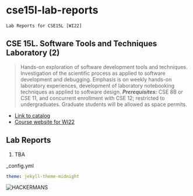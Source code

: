 # cse15l-lab-reports

`Lab Reports for CSE15L [WI22]`

## **CSE 15L. Software Tools and Techniques Laboratory (2)**

> Hands-on exploration of software development tools and techniques. Investigation of the scientific process as applied to software development and debugging. Emphasis is on weekly hands-on laboratory experiences, development of laboratory notebooking techniques as applied to software design. ***Prerequisites:*** CSE 8B or CSE 11, and concurrent enrollment with CSE 12; restricted to undergraduates. Graduate students will be allowed as space permits.

- [Link to catalog](https://catalog.ucsd.edu/courses/CSE.html#cse15l)
- [Course website for WI22](https://ucsd-cse15l-w22.github.io/)

## Lab Reports

1. TBA

_config.yml

```yml
theme: jekyll-theme-midnight
```

![HACKERMANS](https://pbs.twimg.com/media/EhPPMELX0AADWNK.jpg)
